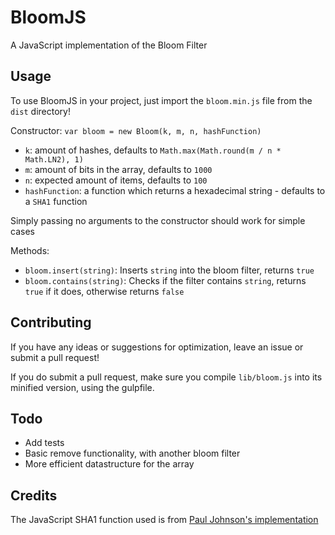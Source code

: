 # BloomJS

A JavaScript implementation of the Bloom Filter

## Usage

To use BloomJS in your project, just import the `bloom.min.js` file from the `dist` directory!

Constructor: `var bloom = new Bloom(k, m, n, hashFunction)`


* `k`: amount of hashes, defaults to `Math.max(Math.round(m / n * Math.LN2), 1)`
* `m`: amount of bits in the array, defaults to `1000`
* `n`: expected amount of items, defaults to `100`
* `hashFunction`: a function which returns a hexadecimal string - defaults to a `SHA1` function


Simply passing no arguments to the constructor should work for simple cases


Methods:

* `bloom.insert(string)`: Inserts `string` into the bloom filter, returns `true`
* `bloom.contains(string)`: Checks if the filter contains `string`, returns `true` if it does, otherwise returns `false`

## Contributing

If you have any ideas or suggestions for optimization, leave an issue or submit a pull request!

If you do submit a pull request, make sure you compile `lib/bloom.js` into its minified version, using the gulpfile.

## Todo

* Add tests
* Basic remove functionality, with another bloom filter
* More efficient datastructure for the array


## Credits

The JavaScript SHA1 function used is from [Paul Johnson's implementation](http://pajhome.org.uk/crypt/md5/sha1.html)